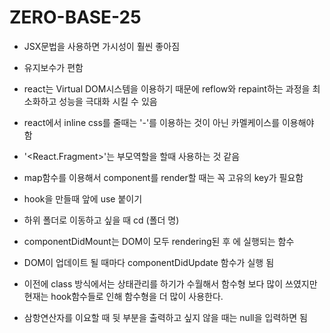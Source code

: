 # ZERO-BASE-25
 - JSX문법을 사용하면 가시성이 훨씬 좋아짐

 - 유지보수가 편함

 - react는 Virtual DOM시스템을 이용하기 때문에 reflow와 repaint하는 과정을 최소화하고 성능을 극대화 시킬 수 있음

 - react에서 inline css를 줄때는 '-'를 이용하는 것이 아닌 카멜케이스를 이용해야 함

 - '<React.Fragment>'는 부모역할을 할때 사용하는 것 같음

 - map함수를 이용해서 component를 render할 때는 꼭 고유의 key가 필요함

 - hook을 만들때 앞에 use 붙이기

 - 하위 폴더로 이동하고 싶을 때 cd (폴더 명)

 - componentDidMount는 DOM이 모두 rendering된 후 에 실행되는 함수

 - DOM이 업데이트 될 때마다 componentDidUpdate 함수가 실행 됨

 - 이전에 class 방식에서는 상태관리를 하기가 수월해서 함수형 보다 많이 쓰였지만 현재는 hook함수들로 인해 함수형을 더 많이 사용한다.

 - 삼항연산자를 이요할 때 뒷 부분을 출력하고 싶지 않을 때는 null을 입력하면 됨